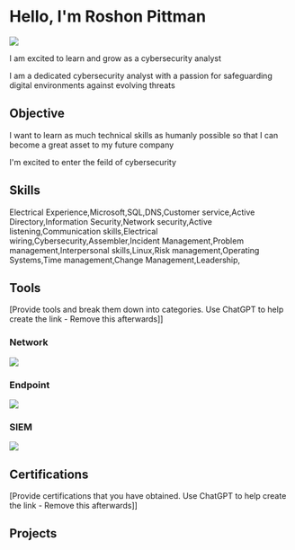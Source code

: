 # Hello, I'm Roshon Pittman
<a href="https://linkedin.com/in/ro-shon-pittman-273892296/"><img src="https://img.shields.io/badge/-LinkedIn-0072b1?&style=for-the-badge&logo=linkedin&logoColor=white" /></a>

I am excited to learn and grow as a cybersecurity analyst

I am a dedicated cybersecurity analyst with a passion for safeguarding digital environments against evolving threats

## Objective
I want to learn as much technical skills as humanly possible so that I can become a great asset to my future company

I'm excited to enter the feild of cybersecurity 

## Skills
Electrical Experience,Microsoft,SQL,DNS,Customer service,Active Directory,Information Security,Network security,Active listening,Communication skills,Electrical wiring,Cybersecurity,Assembler,Incident Management,Problem management,Interpersonal skills,Linux,Risk management,Operating Systems,Time management,Change Management,Leadership,




## Tools
[Provide tools and break them down into categories. Use ChatGPT to help create the link - Remove this afterwards]]

### Network
<div>
    <img src="https://img.shields.io/badge/-Wireshark-1679A7?&style=for-the-badge&logo=Wireshark&logoColor=white" />
   
</div>

### Endpoint
<div>
    <img src="https://img.shields.io/badge/-Microsoft_Defender_for_Endpoint-00A4EF?&style=for-the-badge&logo=Microsoft&logoColor=white" />

</div>

### SIEM
<div>
  <img src="https://img.shields.io/badge/-Splunk-000000?&style=for-the-badge&logo=Splunk&logoColor=white" />
  
</div>

## Certifications
[Provide certifications that you have obtained. Use ChatGPT to help create the link - Remove this afterwards]]
<div>

</div>

## Projects

